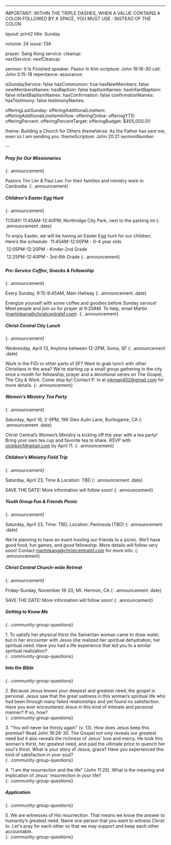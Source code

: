 ---
IMPORTANT: WITHIN THE TRIPLE DASHES, WHEN A VALUE CONTAINS A COLON FOLLOWED BY A SPACE, YOU MUST USE &#58; INSTEAD OF THE COLON

layout: print2
title: Sunday

volume: 24
issue: 13A

prayer: Sang Kong
service: 
cleanup:  
nextService: 
nextCleanup: 

sermon: It Is Finished
speaker: Pastor In Kim
scripture: John 19:16-30
call: John 3:15-18
repentance: 
assurance: 

isSundayService: false
hasCommunion: true
hasNewMembers: false
newMembersNames: 
hasBaptism: false
baptismNames:
hasInfantBaptism: false
infantBaptismNames:
hasConfirmation: false
confirmationNames:
hasTestimony: false
testimonyNames:

offeringLastSunday:
offeringAdditionalLineItem:
offeringAdditionalLineItemInflow:
offeringOnline:
offeringYTD: 
offeringPercent:
offeringPercentTarget:
offeringBudget: $405,000.00

theme: Building a Church for Others
themeVerse: As the Father has sent me, even so I am sending you.
themeScripture: John 20:21
sermonNumber:

--

##### Pray for Our Missionaries
{: .announcement}

Pastors Tim Lim & Paul Lee: For their families and ministry work in Cambodia.
{: .announcement}

##### Children’s Easter Egg Hunt
{: .announcement}

TODAY! 11:45AM-12:40PM; Northridge City Park, next to the parking lot
{: .announcement .date}

To enjoy Easter, we will be having an Easter Egg hunt for our children. Here’s the schedule:
&#149; 11:45AM-12:00PM - 0-4 year olds<br/>
&#149; 12:05PM-12:20PM - Kinder-2nd Grade<br/>
&#149; 12:25PM-12:40PM - 3rd-6th Grade
{: .announcement}

##### Pre-Service Coffee, Snacks & Fellowship
{: .announcement}

Every Sunday, 9:15-9:45AM, Main Hallway
{: .announcement .date}

Energize yourself with some coffee and goodies before Sunday service! Meet people and join us for prayer at 9:20AM. To help, email Martin (martinkang@christcentralsf.com).
{: .announcement} 

##### Christ Central City Lunch
{: .announcement}

Wednesday, April 13, Anytime between 12-2PM, Soma, SF
{: .announcement .date}

Work in the FiDi or other parts of SF? Want to grab lunch with other Christians in the area? We're starting up a small group gathering in the city once a month for fellowship, prayer and a devotional series on The Gospel, The City & Work. Come stop by! Contact P. In at inkman402@gmail.com for more details.
{: .announcement}

##### Women's Ministry Tea Party
{: .announcement}

Saturday, April 16, 2-5PM, 196 Glen Aulin Lane, Burlingame, CA
{: .announcement .date}

Christ Central’s Women’s Ministry is kicking off the year with a tea party! Bring your own tea cup and favorite tea to share. RSVP with nickikim1@gmail.com by April 11.
{: .announcement}

##### Children’s Ministry Field Trip
{: .announcement}

Saturday, April 23, Time & Location: TBD
{: .announcement .date}

SAVE THE DATE! More information will follow soon! 
{: .announcement}

##### Youth Group Fun & Friends Picnic
{: .announcement}

Saturday, April 23, Time: TBD, Location: Peninsula (TBD)
{: .announcement .date}

We’re planning to have an event hosting our friends to a picnic. We’ll have good food, fun games, and good fellowship. More details will follow very soon! Contact martinkang@christcentralsf.com for more info.
{: .announcement}

##### Christ Central Church-wide Retreat
{: .announcement}

Friday-Sunday, November 18-20, Mt. Hermon, CA
{: .announcement .date}

SAVE THE DATE! More information will follow soon! 
{: .announcement} 

##### Getting to Know Me
{: .community-group-questions}

1\.  To satisfy her physical thirst the Samaritan woman came to draw water, but in her encounter with Jesus she realized her spiritual dehydration, her spiritual need. Have you had a life experience that led you to a similar spiritual realization?  
{: .community-group-questions}

##### Into the Bible
{: .community-group-questions}

2\. Because Jesus knows your deepest and greatest need, the gospel is personal. Jesus saw that the great sadness in this woman’s spiritual life who had been through many failed relationships and yet found no satisfaction. Have you ever encountered Jesus in this kind of intimate and personal manner? If so, how?  
{: .community-group-questions}

3\. "You will never be thirsty again" (v. 13). How does Jesus keep this promise? Read John 19:28-30. The Gospel not only reveals our greatest need but it also reveals the richness of Jesus' love and mercy. He took this woman's thirst, her greatest need, and paid the ultimate price to quench her soul's thirst. What is your story of Jesus; grace? Have you experienced this kind of satisfaction in your soul?     
{: .community-group-questions}

4\.  "I am the resurrection and the life" (John 11:25). What is the meaning and implication of Jesus' resurrection in your life?  
{: .community-group-questions}

##### Application
{: .community-group-questions}

5\.  We are witnesses of His resurrection. That means we know the answer to humanity’s greatest need.  Name one person that you want to witness Christ to.  Let's pray for each other so that we may support and keep each other accountable.  
{: .community-group-questions}

